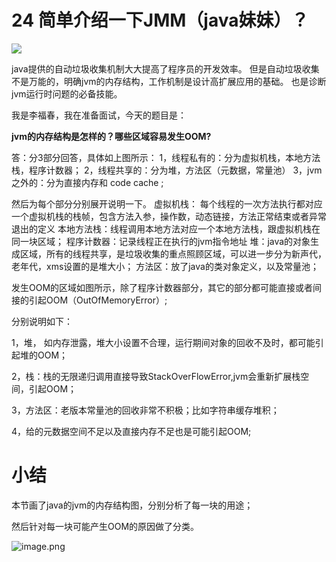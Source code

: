 # 24  简单介绍一下JMM（java妹妹）？

![](https://cdn.nlark.com/yuque/0/2020/png/186661/1585639487746-8fb3f94b-fc6b-453e-8df4-da2dfd826733.png#align=left&display=inline&height=375&name=image.png&originHeight=375&originWidth=589&size=31033&status=done&style=none&width=589)

java提供的自动垃圾收集机制大大提高了程序员的开发效率。
但是自动垃圾收集不是万能的，明确jvm的内存结构，工作机制是设计高扩展应用的基础。
也是诊断jvm运行时问题的必备技能。

我是李福春，我在准备面试，今天的题目是：

**jvm的内存结构是怎样的？哪些区域容易发生OOM?**

答：分3部分回答，具体如上图所示：
1，线程私有的：分为虚拟机栈，本地方法栈，程序计数器；
2，线程共享的：分为堆，方法区（元数据，常量池）
3，jvm之外的：分为直接内存和 code cache ;

然后为每个部分分别展开说明一下。
虚拟机栈： 每个线程的一次方法执行都对应一个虚拟机栈的栈帧，包含方法入参，操作数，动态链接，方法正常结束或者异常退出的定义
本地方法栈：线程调用本地方法对应一个本地方法栈，跟虚拟机栈在同一块区域；
程序计数器：记录线程正在执行的jvm指令地址
堆：java的对象生成区域，所有的线程共享，是垃圾收集的重点照顾区域，可以进一步分为新声代，老年代，xms设置的是堆大小；
方法区：放了java的类对象定义，以及常量池；



发生OOM的区域如图所示，除了程序计数器部分，其它的部分都可能直接或者间接的引起OOM（OutOfMemoryError）;

分别说明如下：

1，堆， 如内存泄露，堆大小设置不合理，运行期间对象的回收不及时，都可能引起堆的OOM；

2，栈：栈的无限递归调用直接导致StackOverFlowError,jvm会重新扩展栈空间，引起OOM；

3，方法区：老版本常量池的回收非常不积极；比如字符串缓存堆积；

4，给的元数据空间不足以及直接内存不足也是可能引起OOM;



# 小结

本节画了java的jvm的内存结构图，分别分析了每一块的用途；

然后针对每一块可能产生OOM的原因做了分类。


![image.png](https://cdn.nlark.com/yuque/0/2020/png/186661/1585640588921-517baaf2-b741-4076-bcf5-a04536223f5d.png#align=left&display=inline&height=725&name=image.png&originHeight=1220&originWidth=1500&size=202280&status=done&style=none&width=892)
